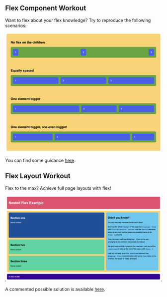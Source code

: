 ## Flex Component Workout

Want to flex about your flex knowledge? Try to reproduce the following scenarios:

![Flex Layouts](assets/flex-exercise.png)

You can find some guidance [here](https://codesandbox.io/s/flex-examples-yjjhr2?file=/index.html).

## Flex Layout Workout

Flex to the max? Achieve full page layouts with flex!

![Flex Layouts](assets/flex-layout.png)

A commented possible solution is available [here](https://codesandbox.io/s/nested-flex-example-msrws7).
